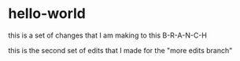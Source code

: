 # hello-world

this is a set of changes that I am making to this B-R-A-N-C-H

this is the second set of edits that I made for the "more edits branch"

